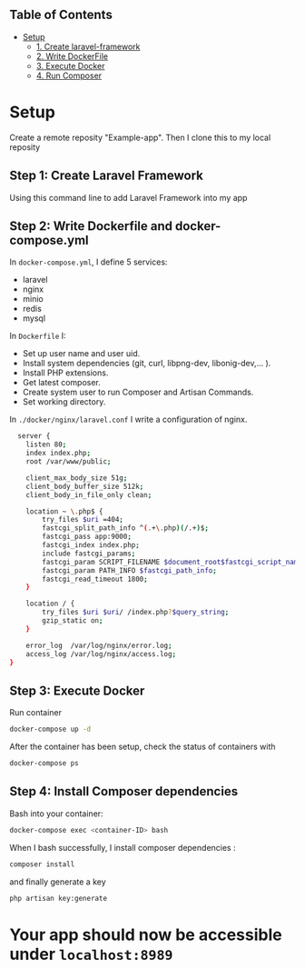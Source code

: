 ## Table of Contents

- [Setup](#setup)
    - [1. Create laravel-framework](#step-1-create-laravel-framework)
    - [2. Write DockerFile](#step-2-write-Dockerfile-and-Dockercompose)
    - [3. Execute Docker](#step-3-excute-docker)
    - [4. Run Composer](#step-4-install-composer-dependencies)

# Setup

Create a remote reposity "Example-app". Then I clone this to my local reposity

## Step 1: Create Laravel Framework

Using this command line to add Laravel Framework into my app

## Step 2: Write Dockerfile and docker-compose.yml

In `docker-compose.yml`, I define 5 services: 
- laravel
- nginx
- minio 
- redis
- mysql

In `Dockerfile` I:
- Set up user name and user uid.
- Install system dependencies (git, curl, libpng-dev, libonig-dev,... ).
- Install PHP extensions.
- Get latest composer.
- Create system user to run Composer and Artisan Commands.
- Set working directory.

In `./docker/nginx/laravel.conf` I write a configuration of nginx.

```sh
  server {
    listen 80;
    index index.php;
    root /var/www/public;

    client_max_body_size 51g;
    client_body_buffer_size 512k;
    client_body_in_file_only clean;

    location ~ \.php$ {
        try_files $uri =404;
        fastcgi_split_path_info ^(.+\.php)(/.+)$;
        fastcgi_pass app:9000;
        fastcgi_index index.php;
        include fastcgi_params;
        fastcgi_param SCRIPT_FILENAME $document_root$fastcgi_script_name;
        fastcgi_param PATH_INFO $fastcgi_path_info;
        fastcgi_read_timeout 1800; 
    }

    location / {
        try_files $uri $uri/ /index.php?$query_string;
        gzip_static on;
    }

    error_log  /var/log/nginx/error.log;
    access_log /var/log/nginx/access.log;
}
```

## Step 3: Execute Docker

Run container

  ```sh
  docker-compose up -d 
  ```

After the container has been setup, check the status of containers with

  ```sh
  docker-compose ps
  ```

## Step 4: Install Composer dependencies
Bash into your container:

  ```sh
  docker-compose exec <container-ID> bash
  ```

When I bash successfully, I install composer dependencies :

  ```sh
  composer install
  ```

and finally generate a key

  ```sh
  php artisan key:generate
  ```

# Your app should now be accessible under `localhost:8989`





